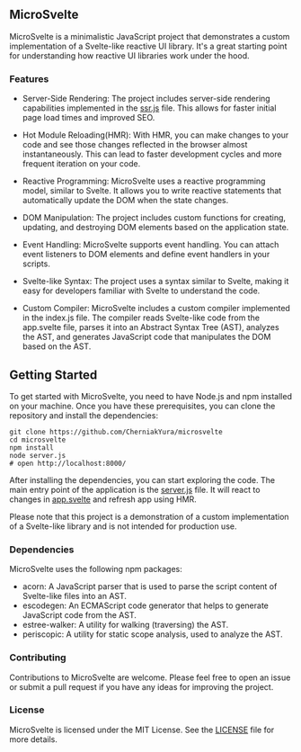 ## MicroSvelte
MicroSvelte is a minimalistic JavaScript project that demonstrates a custom implementation of a Svelte-like reactive UI library. It's a great starting point for understanding how reactive UI libraries work under the hood.

### Features
- Server-Side Rendering: The project includes server-side rendering capabilities implemented in the [ssr.js](ssr.js) file. This allows for faster initial page load times and improved SEO.

- Hot Module Reloading(HMR): With HMR, you can make changes to your code and see those changes reflected in the browser almost instantaneously. This can lead to faster development cycles and more frequent iteration on your code.
 
- Reactive Programming: MicroSvelte uses a reactive programming model, similar to Svelte. It allows you to write reactive statements that automatically update the DOM when the state changes.

- DOM Manipulation: The project includes custom functions for creating, updating, and destroying DOM elements based on the application state.

- Event Handling: MicroSvelte supports event handling. You can attach event listeners to DOM elements and define event handlers in your scripts.

- Svelte-like Syntax: The project uses a syntax similar to Svelte, making it easy for developers familiar with Svelte to understand the code.

- Custom Compiler: MicroSvelte includes a custom compiler implemented in the index.js file. The compiler reads Svelte-like code from the app.svelte file, parses it into an Abstract Syntax Tree (AST), analyzes the AST, and generates JavaScript code that manipulates the DOM based on the AST.

## Getting Started
To get started with MicroSvelte, you need to have Node.js and npm installed on your machine. Once you have these prerequisites, you can clone the repository and install the dependencies:

```shell
git clone https://github.com/CherniakYura/microsvelte
cd microsvelte
npm install
node server.js
# open http://localhost:8000/
```

After installing the dependencies, you can start exploring the code. The main entry point of the application is the [server.js](server.js) file. It will react to changes in [app.svelte](app.svelte) and refresh app using HMR. 

Please note that this project is a demonstration of a custom implementation of a Svelte-like library and is not intended for production use.

### Dependencies
MicroSvelte uses the following npm packages:

- acorn: A JavaScript parser that is used to parse the script content of Svelte-like files into an AST.
- escodegen: An ECMAScript code generator that helps to generate JavaScript code from the AST.
- estree-walker: A utility for walking (traversing) the AST.
- periscopic: A utility for static scope analysis, used to analyze the AST.
### Contributing
Contributions to MicroSvelte are welcome. Please feel free to open an issue or submit a pull request if you have any ideas for improving the project.

### License
MicroSvelte is licensed under the MIT License. See the [LICENSE](LICENSE) file for more details.

